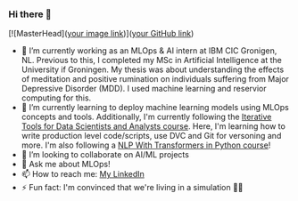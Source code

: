### Hi there 👋

[![MasterHead]([your image link](https://liyasthomas.github.io/banner/))]([your GitHub link](https://github.com/Zulaikha1207))


- 🔭 I’m currently working as an MLOps & AI intern at IBM CIC Gronigen, NL. Previous to this, I completed my MSc in Artificial Intelligence at the University if Groningen. My thesis was about understanding the effects of meditation and positive rumination on individuals suffering from Major Depressive Disorder (MDD). I used machine learning and reservior computing for this.
- 🌱 I’m currently learning to deploy machine learning models using MLOps concepts and tools. Additionally, I'm currently following the [Iterative Tools for Data Scientists and Analysts course](https://learn.iterative.ai/course/data-scientist-path). Here, I'm learning how to write production level code/scripts, use DVC and Git for versoning and more. I'm also following a [NLP With Transformers in Python course](https://www.udemy.com/course/nlp-with-transformers/)!
- 👯 I’m looking to collaborate on AI/ML projects 
- 💬 Ask me about MLOps!
- 📫 How to reach me: [My LinkedIn](https://www.linkedin.com/in/zulikah-latief-052b80143/)
- ⚡ Fun fact: I'm convinced that we're living in a simulation 😵‍💫
